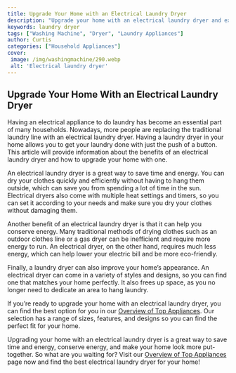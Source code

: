 ```yaml
---
title: Upgrade Your Home with an Electrical Laundry Dryer
description: "Upgrade your home with an electrical laundry dryer and experience the convenience of modern technology Get ready to enjoy faster drying time improved energy efficiency and other features that make your life a lot easier Find out more in this blog post"
keywords: laundry dryer
tags: ["Washing Machine", "Dryer", "Laundry Appliances"]
author: Curtis
categories: ["Household Appliances"]
cover: 
 image: /img/washingmachine/290.webp
 alt: 'Electrical laundry dryer'
---
```

## Upgrade Your Home With an Electrical Laundry Dryer

Having an electrical appliance to do laundry has become an essential part of many households. Nowadays, more people are replacing the traditional laundry line with an electrical laundry dryer. Having a laundry dryer in your home allows you to get your laundry done with just the push of a button. This article will provide information about the benefits of an electrical laundry dryer and how to upgrade your home with one. 

An electrical laundry dryer is a great way to save time and energy. You can dry your clothes quickly and efficiently without having to hang them outside, which can save you from spending a lot of time in the sun. Electrical dryers also come with multiple heat settings and timers, so you can set it according to your needs and make sure you dry your clothes without damaging them. 

Another benefit of an electrical laundry dryer is that it can help you conserve energy. Many traditional methods of drying clothes such as an outdoor clothes line or a gas dryer can be inefficient and require more energy to run. An electrical dryer, on the other hand, requires much less energy, which can help lower your electric bill and be more eco-friendly. 

Finally, a laundry dryer can also improve your home’s appearance. An electrical dryer can come in a variety of styles and designs, so you can find one that matches your home perfectly. It also frees up space, as you no longer need to dedicate an area to hang laundry. 

If you’re ready to upgrade your home with an electrical laundry dryer, you can find the best option for you in our [Overview of Top Appliances](./pages/appliance-overview). Our selection has a range of sizes, features, and designs so you can find the perfect fit for your home. 

Upgrading your home with an electrical laundry dryer is a great way to save time and energy, conserve energy, and make your home look more put-together. So what are you waiting for? Visit our [Overview of Top Appliances](./pages/appliance-overview) page now and find the best electrical laundry dryer for your home!
